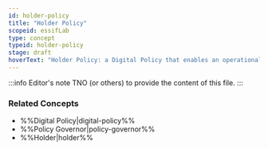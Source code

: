 ```yaml
---
id: holder-policy
title: "Holder Policy"
scopeid: essifLab
type: concept
typeid: holder-policy
stage: draft
hoverText: "Holder Policy: a Digital Policy that enables an operational Holder component to function according to the rules of its Policy Governor."
---
```


:::info Editor's note
TNO (or others) to provide the content of this file.
:::

### Related Concepts
- %%Digital Policy|digital-policy%%
- %%Policy Governor|policy-governor%%
- %%Holder|holder%%
